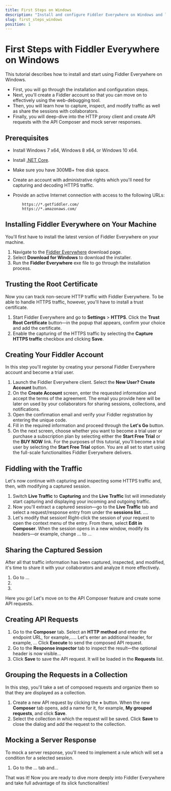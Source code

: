 ```yaml
---
title: First Steps on Windows
description: "Install and configure Fiddler Everywhere on Windows and learn how to capture, inspect, and modify the HTTPS traffic, create API requests, mock server responses, and collaborate to analyze data more effectively."
slug: first_steps_windows
position: 1
---
```


# First Steps with Fiddler Everywhere on Windows

This tutorial describes how to install and start using Fiddler Everywhere on Windows.

* First, you will go through the installation and configuration steps.
* Next, you'll create a Fiddler account so that you can move on to effectively using the web-debugging tool.
* Then, you will learn how to capture, inspect, and modify traffic as well as share the sessions with collaborators.
* Finally, you will deep-dive into the HTTP proxy client and create API requests with the API Composer and mock server responses.

## Prerequisites

- Install Windows 7 x64, Windows 8 x64, or Windows 10 x64.
- Install [.NET Core](https://docs.microsoft.com/en-us/dotnet/core/install/windows#additional-deps).
- Make sure you have 300MB+ free disk space.
- Create an account with administrative rights which you'll need for capturing and decoding HTTPS traffic.
- Provide an active Internet connection with access to the following URLs:

    ```
        https://*.getfiddler.com/
        https://*.amazonaws.com/
    ```

## Installing Fiddler Everywhere on Your Machine

You'll first have to install the latest version of Fiddler Everywhere on your machine.

1. Navigate to the [Fiddler Everywhere](https://www.telerik.com/download/fiddler-everywhere) download page.
1. Select **Download for Windows** to download the installer.
1. Run the **Fiddler Everywhere** exe file to go through the installation process.

## Trusting the Root Certificate

Now you can track non-secure HTTP traffic with Fiddler Everywhere. To be able to handle HTTPS traffic, however, you'll have to install a trust certificate.

1. Start Fiddler Everywhere and go to **Settings** > **HTTPS**. Click the **Trust Root Certificate** button&mdash;in the popup that appears, confirm your choice and add the certificate.
1. Enable the capturing of the HTTPS traffic by selecting the **Capture HTTPS traffic** checkbox and clicking **Save**.

## Creating Your Fiddler Account

In this step you'll register by creating your personal Fiddler Everywhere account and become a trial user.   

1. Launch the Fiddler Everywhere client. Select the **New User? Create Account** button.
1. On the **Create Account** screen, enter the requested information and accept the terms of the agreement. The email you provide here will be later on used by your collaborators for sharing sessions, collections, and notifications.
1. Open the confirmation email and verify your Fiddler registration by entering the unique code.
1. Fill in the required information and proceed through the **Let's Go** button.
1. On the next screen, choose whether you want to become a trial user or purchase a subscription plan by selecting either the **Start Free Trial** or the **BUY NOW** link. For the purposes of this tutorial, you'll become a trial user by selecting the **Start Free Trial** option. You are all set to start using the full-scale functionalities Fiddler Everywhere delivers.

## Fiddling with the Traffic

Let's now continue with capturing and inspecting some HTTPS traffic and, then, with modifying a captured session.

1. Switch **Live Traffic** to **Capturing** and the **Live Traffic** list will immediately start capturing and displaying your incoming and outgoing traffic.
1. Now you'll extract a captured session&mdash;go to the **Live Traffic** tab and select a request/response entry from under the **sessions list**. ....
1. Let's modify that session! Right-click the session of your request to open the context menu of the entry. From there, select **Edit in Composer**. When the session opens in a new window, modify its headers&mdash;or example, change ... to ...

## Sharing the Captured Session

After all that traffic information has been captured, inspected, and modified, it's time to share it with your collaborators and analyze it more effectively.

1. Go to ...
1.
1.

Here you go! Let's move on to the API Composer feature and create some API requests.

## Creating API Requests

1. Go to the **Composer** tab. Select an **HTTP method** and enter the endpoint URL, for example,..... Let's enter an additional header, for example, ... Click **Execute** to send the composed API request.
1. Go to the **Response inspector** tab to inspect the result&mdash;the optional header is now visible...
1. Click **Save** to save the API request. It will be loaded in the **Requests** list.

## Grouping the Requests in a Collection

In this step, you'll take a set of composed requests and organize them so that they are displayed as a collection.  

1. Create a new API request by clicking the **+** button. When the new **Composer** tab opens, add a name for it, for example, **My grouped requests**, and click **Save**.
1. Select the collection in which the request will be saved. Click **Save** to close the dialog and add the request to the collection.

## Mocking a Server Response

To mock a server response, you'll need to implement a rule which will set a condition for a selected session.

1. Go to the ... tab and...

That was it! Now you are ready to dive more deeply into Fiddler Everywhere and take full advantage of its slick functionalities!
